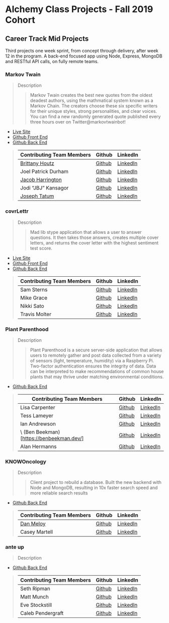 # Alchemy Class Projects - Fall 2019 Cohort

## Career Track Mid Projects
Third projects one week sprint, from concept through delivery, after week 12 in the program.  A back-end focused app using Node, Express, MongoDB and RESTful API calls, on fully remote teams.

### Markov Twain

> Description 
>>Markov Twain creates the best new quotes from the oldest deadest authors, using the mathmatical system known as a Markov Chain. The creators choose these six specific writers for their unique styles, strong personalities, and clear voices. You can find a new randomly generated quote published every three hours over on Twitter@markovtwainbot!
>

- [Live Site](http://markovtwain.herokuapp.com/about.html)
- [Github Front End](https://github.com/textables/MarkovTwain-React)
- [Github Back End](https://github.com/textables/MarkovTwain) 

>| Contributing Team Members  | Github  | LinkedIn  |
>|---|---|---|
>|  [Brittany Houtz](https://www.brittanyhoutz.com/) | [Github](https://github.com/llastflowers)   | [LinkedIn](https://www.linkedin.com/in/brittanyhoutz/)   |
>| Joel Patrick Durham| [Github](https://github.com/joelpdurham)   | [LinkedIn](https://www.linkedin.com/in/joel-patrick-durham)   |
>| [Jacob Harrington](jharrington.io)  | [Github](https://github.com/yaycub)   | [LinkedIn](https://www.linkedin.com/in/jacob-harrington-569203a1/)|
>|  Jodi “JBJ” Kansagor | [Github](https://github.com/jodinkansagor)   | [LinkedIn](https://jodinkansagor.com)   |
>|  [Joseph Tatum](https://josephtatum.dev/) | [Github](https://github.com/josephtatum)   | [LinkedIn](Link)   |


### covrLettr

> Description 
>>Mad lib stype application that allows a user to answer questions. It then takes those answers, creates multiple cover letters, and returns the cover letter with the highest sentiment test score.
>

- [Live Site](https://covr-lettrs.herokuapp.com/api/v1/coverletters)
- [Github Front End](https://github.com/covrLettr/covrLettr-React)
- [Github Back End](https://github.com/covrLettr/covrLettr) 

>| Contributing Team Members  | Github  | LinkedIn  |
>|---|---|---|
>| Sam Sterns | [Github](https://github.com/samSterns)   | [LinkedIn](https://www.linkedin.com/in/samsterns/)   |
>|  Mike Grace| [Github](https://github.com/TravelFiend)   | [LinkedIn](https://www.linkedin.com/in/mikeegrace/)   |
>|  Nikki Sato | [Github](https://github.com/nikkisato)   | [LinkedIn](https://www.linkedin.com/in/nikkisato/)   |
>|  Travis Molter | [Github](Link)   | [LinkedIn](ttps://www.linkedin.com/in/travismolter/)   |

### Plant Parenthood

> Description 
>>Plant Parenthood is a secure server-side application that allows users to remotely gather and post data collected from a variety of sensors (light, temperature, humidity) via a Raspberry Pi. Two-factor authentication ensures the integrity of data. Data can be interpreted to make recommendations of common house plants that may thrive under matching environmental conditions.
>

- [Github Back End](https://github.com/piParty/plant-parenthood-be) 

>| Contributing Team Members  | Github  | LinkedIn  |
>|---|---|---|
>| Lisa Carpenter | [Github](https://github.com/licarpen)   | [LinkedIn](https://www.linkedin.com/in/lisacarpenter256/)   |
>|  Tess Lameyer | [Github](https://github.com/tess-jl)   | [LinkedIn](https://www.linkedin.com/in/tesslameyer/)   |
>|  Ian Andrewson| [Github](https://github.com/ianandrewson)   | [LinkedIn](https://www.linkedin.com/in/ianandrewson/)   |
>\ (Ben Beekman)[https://benbeekman.dev/] | [Github](https://github.com/beekman)| [LinkedIn](https://benbeekman.dev/)
>| Alan Hermanns | [Github](https://github.com/alanhermanns)   | [LinkedIn](https://www.linkedin.com/in/alanhermanns/)|

### KNOWOncology

> Description 
>>Client project to rebuild a database. Built the new backend with Node and MongoDB, resulting in 10x faster search speed and more reliable search results
>

- [Github Back End](https://github.com/KNOWOncology/knowoncology) 

>| Contributing Team Members  | Github  | LinkedIn  |
>|---|---|---|
>|  [Dan Meloy](https://danmeloy.dev/) | [Github](https://github.com/drmeloy)   | [LinkedIn](https://www.linkedin.com/in/dan-meloy/)   |
>|  Casey Martell | [Github](https://github.com/drmartell)   | [LinkedIn](https://www.linkedin.com/in/drmartell/)   |

### ante up

> Description 
>>
>

- [Github Back End](https://github.com/Under-The-Gun/ante-up) 

>| Contributing Team Members  | Github  | LinkedIn  |
>|---|---|---|
>| Seth Ripman| [Github](https://github.com/sethripman)   | [LinkedIn](https://www.linkedin.com/in/seth-ripman-32201215b/) |
>|  Matt Munch | [Github](https://github.com/Mattmunch)   | [LinkedIn](https://www.linkedin.com/in/mattmunch/)   |
>|  Eve Stockstill | [Github](https://github.com/evestockstill)   | [LinkedIn](https://www.linkedin.com/in/evestockstill/)   |
>|  Caleb Pendergraft | [Github](https://github.com/cackmed)   | [LinkedIn](https://www.linkedin.com/in/caleb-pendergraft/)   |